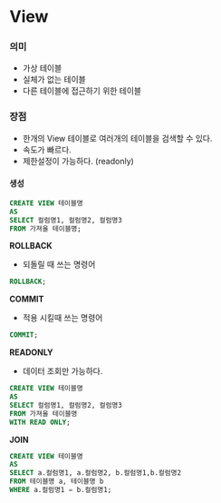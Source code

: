 # View

### 의미

- 가상 테이블
- 실체가 없는 테이블
- 다른 테이블에 접근하기 위한 테이블



### 장점

- 한개의 View 테이블로 여러개의 테이블을 검색할 수 있다.
- 속도가 빠르다.
- 제한설정이 가능하다. (readonly)



#### 생성

```sql
CREATE VIEW 테이블명
AS
SELECT 컬럼명1, 컬럼명2, 컬럼명3
FROM 가져올 테이블명;
```



**ROLLBACK** 

- 되돌릴 때 쓰는 명령어

```sql
ROLLBACK;
```



**COMMIT** 

- 적용 시킬때 쓰는 명령어

```sql
COMMIT;
```



**READONLY**

- 데이터 조회만 가능하다.

```sql
CREATE VIEW 테이블명
AS
SELECT 컬럼명1, 컬럼명2, 컬럼명3
FROM 가져올 테이블명
WITH READ ONLY;     
```



**JOIN**

```sql
CREATE VIEW 테이블명
AS
SELECT a.컬럼명1, a.컬럼명2, b.컬럼명1,b.컬럼명2
FROM 테이블명 a, 테이블명 b
WHERE a.컬럼명1 = b.컬럼명1;
```





